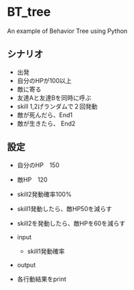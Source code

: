 # BT_tree
An example of Behavior Tree using Python 


## シナリオ
* 出発          
* 自分のHPが100以上
* 敵に寄る
* 友達Aと友達Bを同時に呼ぶ
* skill 1,2げランダムで２回発動
* 敵が死んだら、End1
* 敵が生きたら、 End2








## 設定
* 自分のHP　150
* 敵HP　120
* skill2発動確率100%
* skill1発動したら、敵HP50を減らす
* skill2を発動したら、敵HPを60を減らす

* input
     * skill1発動確率

* output
* 各行動結果をprint
